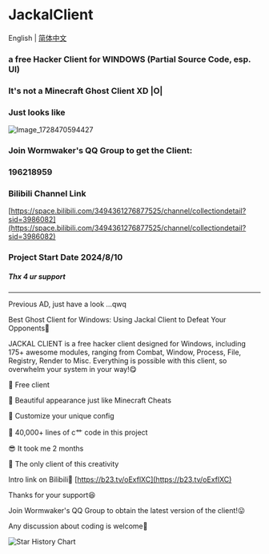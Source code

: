 # JackalClient

English | [简体中文](./README-zh-hans-cn.md)

### a free Hacker Client for WINDOWS (Partial Source Code, esp. UI)

### It's not a Minecraft Ghost Client XD |O|

### Just looks like


![Image_1728470594427](https://github.com/user-attachments/assets/bb3daddc-d1e3-4a18-be64-9c4768e74c33)


### Join Wormwaker's QQ Group to get the Client:
### 196218959

### Bilibili Channel Link
[https://space.bilibili.com/3494361276877525/channel/collectiondetail?sid=3986082](https://space.bilibili.com/3494361276877525/channel/collectiondetail?sid=3986082)

### Project Start Date 2024/8/10

##### Thx 4 ur support


____________________________

Previous AD, just have a look ...qwq

Best Ghost Client for Windows: Using Jackal Client to Defeat Your Opponents🥰

JACKAL CLIENT is a free hacker client designed for Windows, including 175+ awesome modules, ranging from Combat, Window, Process, File, Registry, Render to Misc. Everything is possible with this client, so overwhelm your system in your way!😋

🍎 Free client

🚁 Beautiful appearance just like Minecraft Cheats

🍱 Customize your unique config

🍔 40,000+ lines of c艹 code in this project

😎 It took me 2 months

🎁 The only client of this creativity

Intro link on Bilibili🤗
[https://b23.tv/oExflXC](https://b23.tv/oExflXC)

Thanks for your support😆

Join Wormwaker's QQ Group to obtain the latest version of the client!😛

Any discussion about coding is welcome🤠

<picture>
  <source
    media="(prefers-color-scheme: dark)"
    srcset="
      https://api.star-history.com/svg?repos=noexcept2005/JackalClient&type=Date&theme=dark
    "
  />
  <source
    media="(prefers-color-scheme: light)"
    srcset="
      https://api.star-history.com/svg?repos=noexcept2005/JackalClient&type=Date
    "
  />
  <img
    alt="Star History Chart"
    src="https://api.star-history.com/svg?repos=noexcept2005/JackalClient&type=Date"
  />
</picture>
